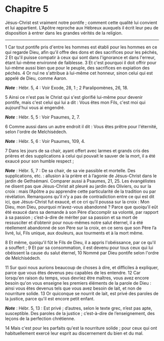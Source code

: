 # Chapitre 5

Jésus-Christ est vraiment notre pontife ; comment cette qualité lui convient et lui appartient.
L’Apôtre reproche aux Hébreux auxquels il écrit leur peu de disposition à entrer dans les grandes vérités de la religion.

***

1 Car tout pontife pris d'entre les hommes est établi pour les hommes en ce qui regarde Dieu, afin qu'il offre des dons et des sacrifices pour les péchés, 2 Et qu'il puisse compatir à ceux qui sont dans l'ignorance et dans l'erreur, étant lui-même environné de faiblesse. 3 Et c'est pourquoi il doit offrir pour lui-même aussi bien que pour le peuple, des sacrifices en expiation des péchés. 4 Or nul ne s'attribue à lui-même cet honneur, sinon celui qui est appelé de Dieu, comme Aaron.

***Note*** :  Hébr. 5, 4 : Voir Exode, 28, 1 ; 2 Paralipomènes, 26, 18.

5 Ainsi ce n'est pas le Christ qui s'est glorifié lui-même pour devenir pontife, mais c'est celui qui lui a dit : Vous êtes mon Fils, c'est moi qui aujourd'hui vous ai engendré.

***Note*** :  Hébr. 5, 5 : Voir Psaumes, 2, 7.

6 Comme aussi dans un autre endroit il dit : Vous êtes prêtre pour l'éternité, selon l'ordre de Melchisédech.

***Note*** :  Hébr. 5, 6 : Voir Psaumes, 109, 4.

7 Dans les jours de sa chair, ayant offert avec larmes et grands cris des prières et des supplications à celui qui pouvait le sauver de la mort, il a été exaucé pour son humble respect ;

***Note*** :  Hébr. 5, 7 : De sa chair, de sa vie passible et mortelle. Des supplications, etc. : allusion à la prière et à l’agonie de Jésus-Christ dans le jardin de Gethsémani. Comparer aussi à Psaumes, 21, 25. Les évangélistes ne disent pas que Jésus-Christ ait pleuré au jardin des Oliviers, ou sur la croix : mais l’Apôtre a pu apprendre cette particularité de la tradition ou par révélation. Remarquons qu’il n’y a pas de contradiction entre ce qui est dit ici, que Jésus-Christ fut exaucé, et ce cri qu’il poussa sur la croix : Mon Dieu, mon Dieu, pourquoi m’avez-vous abandonné ? Parce que quoiqu’il eût été exaucé dans sa demande à son Père d’accomplir sa volonté, par rapport à sa passion ; c’est-à-dire de mériter par sa passion et sa mort de ressusciter et d’obtenir pour nous-mêmes notre salut éternel, il a été réellement abandonné de son Père sur la croix, en ce sens que son Père l’a livré, lui, Fils unique, aux douleurs, aux tourments et à la mort même.

8 Et même, quoiqu'il fût le Fils de Dieu, il a appris l'obéissance, par ce qu'il a souffert ; 9 Et par sa consommation, il est devenu pour tous ceux qui lui obéissent la cause du salut éternel, 10 Nommé par Dieu pontife selon l'ordre de Melchisédech.


11 Sur quoi nous aurions beaucoup de choses à dire, et difficiles à expliquer, parce que vous êtes devenus peu capables de les entendre. 12 Car lorsqu'en raison du temps, vous devriez être maîtres, vous avez encore besoin qu'on vous enseigne les premiers éléments de la parole de Dieu : ainsi vous êtes devenus tels que vous avez besoin de lait, et non de nourriture solide. 13 Or quiconque se nourrit de lait, est privé des paroles de la justice, parce qu'il est encore petit enfant.

***Note*** :  Hébr. 5, 13 : Est privé ; d’autres, selon le texte grec, n’est pas apte, susceptible. Des paroles de la justice ; c’est-à-dire de l’enseignement, des leçons de la perfection chrétienne.

14 Mais c'est pour les parfaits qu'est la nourriture solide ; pour ceux qui ont habituellement exercé leur esprit au discernement du bien et du mal.

